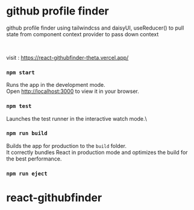 # github profile finder

github profile finder using tailwindcss and daisyUI, useReducer() to pull state from component
context provider to pass down context

<br>

visit  : https://react-githubfinder-theta.vercel.app/



### `npm start`

Runs the app in the development mode.\
Open [http://localhost:3000](http://localhost:3000) to view it in your browser.


### `npm test`
Launches the test runner in the interactive watch mode.\


### `npm run build`

Builds the app for production to the `build` folder.\
It correctly bundles React in production mode and optimizes the build for the best performance.

### `npm run eject`


# react-githubfinder
